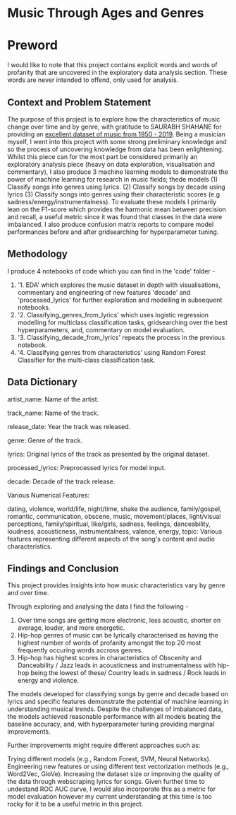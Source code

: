 # Music Through Ages and Genres

# Preword 

I would like to note that this project contains explicit words and words of profanity that are uncovered in the exploratory data analysis section. These words are never intended to offend, only used for analysis. 

## Context and Problem Statement
The purpose of this project is to explore how the characteristics of music change over time and by genre, with gratitude to SAURABH SHAHANE for providing an [excellent dataset of music from 1950 - 2019](https://www.kaggle.com/datasets/saurabhshahane/music-dataset-1950-to-2019/code). Being a musician myself, I went into this project with some strong preliminary knowledge and so the process of uncovering knowledge from data has been enlightening.
    Whilst this piece can for the most part be considered primarily an exploratory analysis piece (heavy on data exploration, visualisation and commentary), I also produce 3 machine learning models to demonstrate the power of machine learning for research in music fields; thede models (1) Classify songs into genres using lyrics. (2) Classify songs by decade using lyrics (3) Classify songs into genres using their characteristic scores (e.g sadness/energy/instrumentalness). To evaluate these models I primarily lean on the F1-score which provides the harmonic mean between precision and recall, a useful metric since it was found that classes in the data were imbalanced. I also produce confusion matrix reports to compare model performances before and after gridsearching for hyperparameter tuning. 

## Methodology

I produce 4 notebooks of code which you can find in the 'code' folder - 
1. '1. EDA' which explores the music dataset in depth with visualisations, commentary and engineering of new features 'decade' and 'processed_lyrics' for further exploration and modelling in subsequent notebooks. 
2. '2. Classifying_genres_from_lyrics' which uses logistic regression modelling for multiclass classification tasks, gridsearching over the best hyperparameters, and, commentary on model evaluation.
3. '3. Classifying_decade_from_lyrics' repeats the process in the previous notebook. 
4. '4. Classifying genres from characteristics' using Random Forest Classifier for the multi-class classification task. 


## Data Dictionary

artist_name: Name of the artist.

track_name: Name of the track.

release_date: Year the track was released.

genre: Genre of the track.

lyrics: Original lyrics of the track as presented by the original dataset.

processed_lyrics: Preprocessed lyrics for model input.

decade: Decade of the track release.

Various Numerical Features:

dating, violence, world/life, night/time, shake the audience, family/gospel, romantic, communication, obscene, music, movement/places, light/visual perceptions, family/spiritual, like/girls, sadness, feelings, danceability, loudness, acousticness, instrumentalness, valence, energy, topic: Various features representing different aspects of the song's content and audio characteristics.


## Findings and Conclusion

This project provides insights into how music characteristics vary by genre and over time. 

Through exploring and analysing the data I find the following - 
1. Over time songs are getting more electronic, less acoustic, shorter on average, louder, and more energetic.
2. Hip-hop genres of music can be lyrically characterised as having the highest number of words of profanity amongst the top 20 most frequently occuring words accross genres.
3. Hip-hop has highest scores in characteristics of Obscenity and Danceability / Jazz leads in acousticness and instrumentalness with hip-hop being the lowest of these/ Country leads in sadness / Rock leads in energy and violence. 

The models developed for classifying songs by genre and decade based on lyrics and specific features demonstrate the potential of machine learning in understanding musical trends. Despite the challenges of imbalanced data, the models achieved reasonable performance with all models beating the baseline accuracy, and,  with hyperparameter tuning providing marginal improvements.

Further improvements might require different approaches such as:

Trying different models (e.g., Random Forest, SVM, Neural Networks).
Engineering new features or using different text vectorization methods (e.g., Word2Vec, GloVe).
Increasing the dataset size or improving the quality of the data through webscraping lyrics for songs. 
Given further time to undestand ROC AUC curve, I would also incorporate this as a metric for model evaluation however my current understanding at this time is too rocky for it to be a useful metric in this project. 
